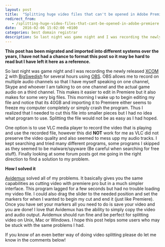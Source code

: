```yaml
---
layout: post
title:  "Splitting huge video files that can't be opened in Adobe Premiere"
redirect_from:
   - /splitting-huge-video-files-that-cant-be-opened-in-adobe-premiere
date:   2016-02-06 15:02:00 +0100
categories: best domain registrar
description: So last night was game night and I was recording the newly released XCOM 2 with BigSwedish for several hours using...
---
```


**This post has been migrated and imported into different systems over the years, I have not had a chance to format this post so it may be hard to read but I have left it here as a reference.**

So last night was game night and I was recording the newly released [XCOM 2](https://xcom.com/) with [BigSwedish](http://bigswedish.com/) for several hours using [OBS](https://obsproject.com/). OBS allows me to record on multiple audio channels so that I have myself speaking on one channel, Skype and whoever I am talking to on one channel and the actual game audio on a third channel. This makes it easier to edit in Premiere but it also makes for some very big files. This morning I wake up to begin editing my file and notice that its 40GB and importing it to Premiere either seems to freeze my computer completely or simply crash the program. Thus I realized that I needed to cut this file into smaller pieces but I had no idea what program to use. Splitting the file would not be as easy as I had hoped.  
  
 One option is to use VLC media player to record the video that is playing and use the recorded file, however this did **NOT** work for me as VLC did not preserve the video quality and also seemed to mess upp my audio tracks. I kept searching and tried many different programs, some programs I skipped as they seemed to be malware/spyware (Be careful when searching for free stuff). Finally looking at some forum posts got me going in the right direction to find a solution to my problem.  
  
**How I solved it**  
  
[Avidemux](http://www.avidemux.org/) solved all of my problems. It basically gives you the same capabilities as cutting video with premiere pro but in a much simpler interface. This program lagged for a few seconds but had no trouble loading my video file. I could also drag the slider to the needed position and set the markers for when I wanted to begin my cut and end it (just like Premiere). Once you have set your markers all you need to do is save your video and you are done! I love that Avidemux has the ability to simply copy the video and audio output. Avidemux should run fine and be perfect for splitting video on Unix, Mac or Windows. I hope this post helps some users who may be stuck with the same problems I had.  
  
 If you know of an even better way of doing video splitting please do let me know in the comments below!